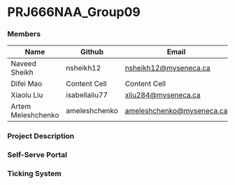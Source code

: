 # PRJ666NAA_Group09

### Members

| Name  | Github | Email |
| ------------- | ------------- | ------------- |
| Naveed Sheikh  | nsheikh12  |  nsheikh12@myseneca.ca    |
| Difei Mao  | Content Cell  |     Content Cell         |
| Xiaolu Liu  | isabellaliu77  |     xliu284@myseneca.ca         |
| Artem Meleshchenko  | ameleshchenko  |     ameleshchenko@myseneca.ca     |


### Project Description


### Self-Serve Portal


### Ticking System
